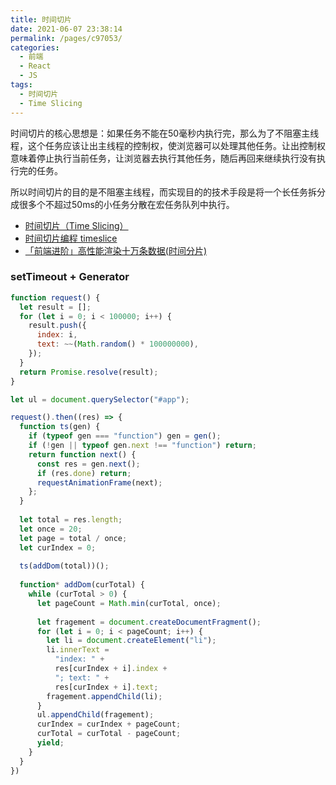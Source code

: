 ```yaml
---
title: 时间切片
date: 2021-06-07 23:38:14
permalink: /pages/c97053/
categories:
  - 前端
  - React
  - JS
tags:
  - 时间切片
  - Time Slicing
---
```


时间切片的核心思想是：如果任务不能在50毫秒内执行完，那么为了不阻塞主线程，这个任务应该让出主线程的控制权，使浏览器可以处理其他任务。让出控制权意味着停止执行当前任务，让浏览器去执行其他任务，随后再回来继续执行没有执行完的任务。

所以时间切片的目的是不阻塞主线程，而实现目的的技术手段是将一个长任务拆分成很多个不超过50ms的小任务分散在宏任务队列中执行。

<!-- more -->

- [时间切片（Time Slicing）](https://github.com/berwin/Blog/issues/38)
- [时间切片编程 timeslice](https://blog.csdn.net/hefeng6500/article/details/114479754)
- [「前端进阶」高性能渲染十万条数据(时间分片)](https://juejin.cn/post/6844903938894872589)


### setTimeout + Generator
```js
function request() {
  let result = [];
  for (let i = 0; i < 100000; i++) {
    result.push({
      index: i,
      text: ~~(Math.random() * 100000000),
    });
  }
  return Promise.resolve(result);
}

let ul = document.querySelector("#app");

request().then((res) => {
  function ts(gen) {
    if (typeof gen === "function") gen = gen();
    if (!gen || typeof gen.next !== "function") return;
    return function next() {
      const res = gen.next();
      if (res.done) return;
      requestAnimationFrame(next);
    };
  }
  
  let total = res.length;
  let once = 20;
  let page = total / once;
  let curIndex = 0;
  
  ts(addDom(total))();
  
  function* addDom(curTotal) {
    while (curTotal > 0) {
      let pageCount = Math.min(curTotal, once);
      
      let fragement = document.createDocumentFragment();
      for (let i = 0; i < pageCount; i++) {
        let li = document.createElement("li");
        li.innerText =
          "index: " +
          res[curIndex + i].index +
          "; text: " +
          res[curIndex + i].text;
        fragement.appendChild(li);
      }
      ul.appendChild(fragement);
      curIndex = curIndex + pageCount;
      curTotal = curTotal - pageCount;
      yield;
    }
  }
})
```
